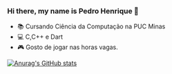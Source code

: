 ### Hi there, my name is Pedro Henrique 👋

- 📚 Cursando Ciência da Computação na PUC Minas
- 💻 C,C++ e Dart
- 🎮 Gosto de jogar nas horas vagas.


[![Anurag's GitHub stats](https://github-readme-stats.vercel.app/api?username=pedrofasi)](https://github.com/anuraghazra/github-readme-stats)


<!--
**pedrofasi/pedrofasi** is a ✨ _special_ ✨ repository because its `README.md` (this file) appears on your GitHub profile.

Here are some ideas to get you started:

- 🔭 I’m currently working on ...
- 🌱 I’m currently learning ...
- 👯 I’m looking to collaborate on ...
- 🤔 I’m looking for help with ...
- 💬 Ask me about ...
- 📫 How to reach me: ...
- 😄 Pronouns: ...
- ⚡ Fun fact: ...
-->
